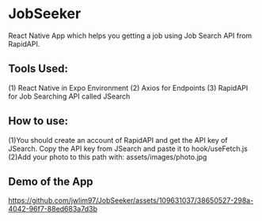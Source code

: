 # JobSeeker
React Native App which helps you getting a job using Job Search API from RapidAPI.

## Tools Used:
(1) React Native in Expo Environment
(2) Axios for Endpoints
(3) RapidAPI for Job Searching API called JSearch

## How to use:
(1)You should create an account of RapidAPI and get the API key of JSearch.
Copy the API key from JSearch and paste it to hook/useFetch.js
(2)Add your photo to this path with: assets/images/photo.jpg

## Demo of the App
https://github.com/jwlim97/JobSeeker/assets/109631037/38650527-298a-4042-96f7-88ed683a7d3b

